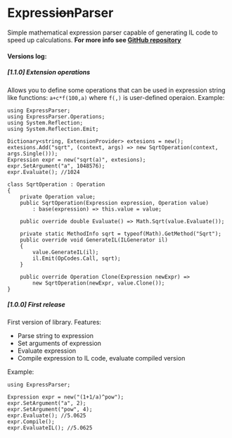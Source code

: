 ﻿# Express~~ion~~Parser
Simple mathematical expression parser capable of
generating IL code to speed up calculations.
**For more info see [GitHub repository](https://github.com/KirillAldashkin/ExpressParser)**
#### Versions log:
##### [1.1.0] Extension operations
Allows you to define some operations that can be
used in expression string like functions: `a+c*f(100,a)`
where `f(,)` is user-defined operaion. Example:
```CSharp
using ExpressParser;
using ExpressParser.Operations;
using System.Reflection;
using System.Reflection.Emit;

Dictionary<string, ExtensionProvider> extesions = new();
extesions.Add("sqrt", (context, args) => new SqrtOperation(context, args.Single()));
Expression expr = new("sqrt(a)", extesions);
expr.SetArgument("a", 1048576);
expr.Evaluate(); //1024

class SqrtOperation : Operation
{
    private Operation value;
    public SqrtOperation(Expression expression, Operation value) 
        : base(expression) => this.value = value;

    public override double Evaluate() => Math.Sqrt(value.Evaluate());

    private static MethodInfo sqrt = typeof(Math).GetMethod("Sqrt");
    public override void GenerateIL(ILGenerator il)
    {
        value.GenerateIL(il);
        il.Emit(OpCodes.Call, sqrt);
    }

    public override Operation Clone(Expression newExpr) => 
        new SqrtOperation(newExpr, value.Clone());
}
```
##### [1.0.0] First release
First version of library. Features:
* Parse string to expression
* Set arguments of expression
* Evaluate expression
* Compile expression to IL code, evaluate compiled version

Example:
```CSharp
using ExpressParser;

Expression expr = new("(1+1/a)^pow");
expr.SetArgument("a", 2);
expr.SetArgument("pow", 4);
expr.Evaluate(); //5.0625
expr.Compile();
expr.EvaluateIL(); //5.0625
```